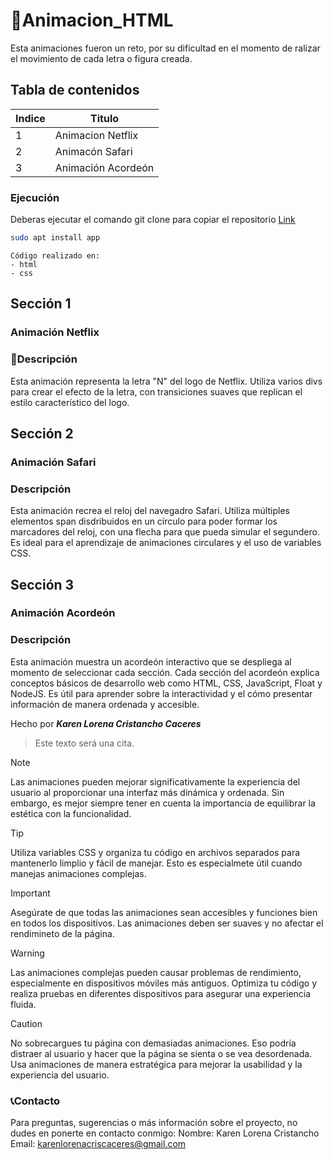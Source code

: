 # 🌈Animacion_HTML
Esta animaciones fueron un reto, por su dificultad en el momento de ralizar el movimiento de cada letra o figura creada.

## Tabla de contenidos
| Indice | Titulo  |
|--|--|
| 1 | Animacion Netflix |
| 2 | Animacón Safari |
| 3 | Animación Acordeón |

### Ejecución
Deberas ejecutar el comando git clone para copiar el repositorio
  [Link](https://github.com/KarenLore/Animacion_HTML.git)

``` bash
sudo apt install app
```

```
Código realizado en:
- html
- css
```

## Sección 1
### Animación Netflix
### 📜Descripción
Esta animación representa la letra "N" del logo de Netflix. Utiliza varios divs para crear el efecto de la letra, con transiciones suaves que replican el estilo característico del logo.

## Sección 2
### Animación Safari
### Descripción
Esta animación recrea el reloj del navegadro Safari. Utiliza múltiples elementos span disdribuidos en un círculo para poder formar los marcadores del reloj, con una flecha para que pueda simular el segundero. Es ideal para el aprendizaje de animaciones circulares y el uso de variables CSS.

## Sección 3
### Animación Acordeón
### Descripción
Esta animación muestra un acordeón interactivo que se despliega al momento de seleccionar cada sección. Cada sección del acordeón explica conceptos básicos de desarrollo web como HTML, CSS, JavaScript, Float y NodeJS. Es útil para aprender sobre la interactividad y el cómo presentar información de manera ordenada y accesible. 

Hecho por ***Karen Lorena Cristancho Caceres***

>Este texto será una cita.

> [!NOTE]
> Las animaciones pueden mejorar significativamente la experiencia del usuario al proporcionar una interfaz más dinámica y ordenada. Sin embargo, es mejor siempre tener en cuenta la importancia de equilibrar la estética con la funcionalidad.

> [!TIP]
> Utiliza variables CSS y organiza tu código en archivos separados para mantenerlo limplio y fácil de manejar. Esto es especialmete útil cuando manejas animaciones complejas.

> [!IMPORTANT]  
> Asegúrate de que todas las animaciones sean accesibles y funciones bien en todos los dispositivos. Las animaciones deben ser suaves y no afectar el rendimineto de la página.

> [!WARNING]  
> Las animaciones complejas pueden causar problemas de rendimiento, especialmente en dispositivos móviles más antiguos. Optimiza tu código y realiza pruebas en diferentes dispositivos para asegurar una experiencia fluida.

> [!CAUTION]
> No sobrecargues tu página con demasiadas animaciones. Eso podría distraer al usuario y hacer que la página se sienta o se vea desordenada. Usa animaciones de manera estratégica para mejorar la usabilidad y la experiencia del usuario.

### 📞Contacto
  Para preguntas, sugerencias o más información sobre el proyecto, no dudes en ponerte en contacto conmigo:
  Nombre: Karen Lorena Cristancho
  Email: karenlorenacriscaceres@gmail.com
